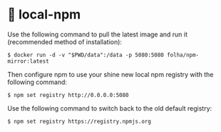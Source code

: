 # 🐳 local-npm

Use the following command to pull the latest image and run it (recommended method of installation):

	$ docker run -d -v "$PWD/data":/data -p 5080:5080 folha/npm-mirror:latest

Then configure npm to use your shine new local npm registry with the following command:

	$ npm set registry http://0.0.0.0:5080

Use the following command to switch back to the old default registry:

	$ npm set registry https://registry.npmjs.org
